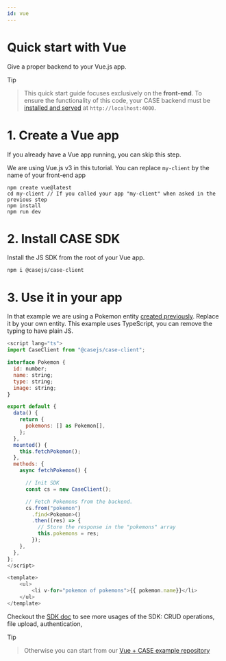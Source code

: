```yaml
---
id: vue
---
```


# Quick start with Vue

Give a proper backend to your Vue.js app.

> [!Tip]

> This quick start guide focuses exclusively on the **front-end**. To ensure the functionality of this code, your CASE backend must be [installed and served](install.md) at `http://localhost:4000`.

# 1. Create a Vue app

If you already have a Vue app running, you can skip this step.

We are using Vue.js v3 in this tutorial. You can replace `my-client` by the name of your front-end app

```
npm create vue@latest
cd my-client // If you called your app "my-client" when asked in the previous step
npm install
npm run dev
```

# 2. Install CASE SDK

Install the JS SDK from the root of your Vue app.

```
npm i @casejs/case-client
```

# 3. Use it in your app

In that example we are using a Pokemon entity [created previously](entities.md). Replace it by your own entity. This example uses TypeScript, you can remove the typing to have plain JS.

```js
<script lang="ts">
import CaseClient from "@casejs/case-client";

interface Pokemon {
  id: number;
  name: string;
  type: string;
  image: string;
}

export default {
  data() {
    return {
      pokemons: [] as Pokemon[],
    };
  },
  mounted() {
    this.fetchPokemon();
  },
  methods: {
    async fetchPokemon() {

      // Init SDK
      const cs = new CaseClient();

      // Fetch Pokemons from the backend.
      cs.from("pokemon")
        .find<Pokemon>()
        .then((res) => {
          // Store the response in the "pokemons" array
          this.pokemons = res;
        });
    },
  },
};
</script>

<template>
    <ul>
        <li v-for="pokemon of pokemons">{{ pokemon.name}}</li>
    </ul>
</template>


```

Checkout the [SDK doc](connect.md) to see more usages of the SDK: CRUD operations, file upload, authentication,

> [!Tip]

> Otherwise you can start from our [Vue + CASE example repository](https://github.com/casejs/front-end-starters)
